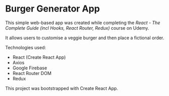 # Burger Generator App

This simple web-based app was created while completing the *React - The Complete Guide (incl Hooks, React Router, Redux)* course on Udemy.

It allows users to customise a veggie burger and then place a fictional order.

Technologies used: 
- React (Create React App)
- Axios
- Google Firebase
- React Router DOM
- Redux

This project was bootstrapped with Create React App.